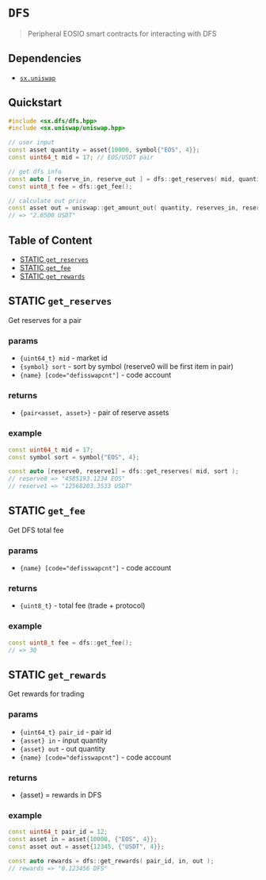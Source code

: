 # **`DFS`**

> Peripheral EOSIO smart contracts for interacting with DFS

## Dependencies

- [`sx.uniswap`](https://github.com/stableex/sx.uniswap)

## Quickstart

```c++
#include <sx.dfs/dfs.hpp>
#include <sx.uniswap/uniswap.hpp>

// user input
const asset quantity = asset{10000, symbol{"EOS", 4}};
const uint64_t mid = 17; // EOS/USDT pair

// get dfs info
const auto [ reserve_in, reserve_out ] = dfs::get_reserves( mid, quantity.symbol );
const uint8_t fee = dfs::get_fee();

// calculate out price
const asset out = uniswap::get_amount_out( quantity, reserves_in, reserves_out, fee );
// => "2.6500 USDT"
```

## Table of Content

- [STATIC `get_reserves`](#static-get_reserves)
- [STATIC `get_fee`](#static-get_fee)
- [STATIC `get_rewards`](#static-get_rewards)

## STATIC `get_reserves`

Get reserves for a pair

### params

- `{uint64_t} mid` - market id
- `{symbol} sort` - sort by symbol (reserve0 will be first item in pair)
- `{name} [code="defisswapcnt"]` - code account

### returns

- `{pair<asset, asset>}` - pair of reserve assets

### example

```c++
const uint64_t mid = 17;
const symbol sort = symbol{"EOS", 4};

const auto [reserve0, reserve1] = dfs::get_reserves( mid, sort );
// reserve0 => "4585193.1234 EOS"
// reserve1 => "12568203.3533 USDT"
```

## STATIC `get_fee`

Get DFS total fee

### params

- `{name} [code="defisswapcnt"]` - code account

### returns

- `{uint8_t}` - total fee (trade + protocol)

### example

```c++
const uint8_t fee = dfs::get_fee();
// => 30
```

## STATIC `get_rewards`

Get rewards for trading

### params

- `{uint64_t} pair_id` - pair id
- `{asset} in` - input quantity
- `{asset} out` - out quantity
- `{name} [code="defisswapcnt"]` - code account

### returns

- {asset} = rewards in DFS

### example

```c++
const uint64_t pair_id = 12;
const asset in = asset{10000, {"EOS", 4}};
const asset out = asset{12345, {"USDT", 4}};

const auto rewards = dfs::get_rewards( pair_id, in, out );
// rewards => "0.123456 DFS"
```